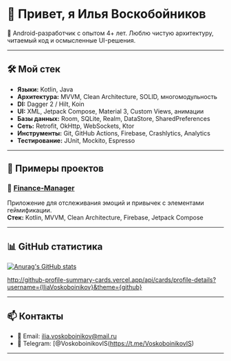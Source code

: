 # 👋 Привет, я Илья Воскобойников 

🎯 Android-разработчик с опытом 4+ лет. Люблю чистую архитектуру, читаемый код и осмысленные UI-решения.  

---

## 🛠️ Мой стек
- **Языки:** Kotlin, Java  
- **Архитектура:** MVVM, Clean Architecture, SOLID, многомодульность  
- **DI:** Dagger 2 / Hilt, Koin  
- **UI:** XML, Jetpack Compose, Material 3, Custom Views, анимации  
- **Базы данных:** Room, SQLite, Realm, DataStore, SharedPreferences  
- **Сеть:** Retrofit, OkHttp, WebSockets, Ktor  
- **Инструменты:** Git, GitHub Actions, Firebase, Crashlytics, Analytics  
- **Тестирование:** JUnit, Mockito, Espresso  

---

## 📱 Примеры проектов
### 🔹 [Finance-Manager](https://github.com/IliaVoskoboinikov/Finance-Manager)
Приложение для отслеживания эмоций и привычек с элементами геймификации.  
**Стек:** Kotlin, MVVM, Clean Architecture, Firebase, Jetpack Compose  

---

## 📊 GitHub статистика  
[![Anurag's GitHub stats](https://github-readme-stats.vercel.app/api?username=IliaVoskoboinikov)](https://github.com/anuraghazra/github-readme-stats)

http://github-profile-summary-cards.vercel.app/api/cards/profile-details?username={IliaVoskoboinikov}&theme={github}


---

## 📫 Контакты
- 📧 Email: ilia.voskoboinikov@mail.ru  
- 📱 Telegram: [@VoskoboinikovIS(https://t.me/VoskoboinikovIS)  

---
 
